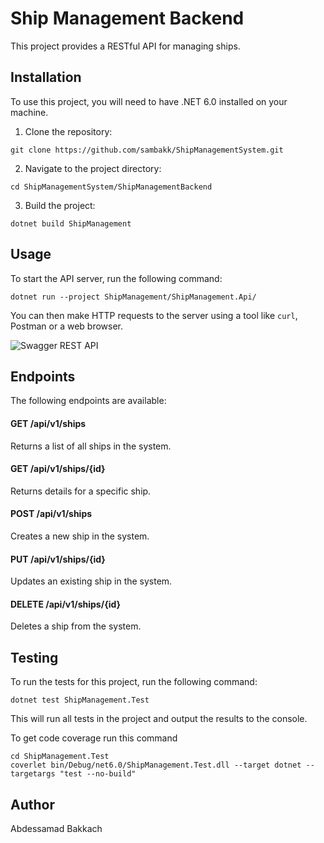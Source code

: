 Ship Management Backend
=======================

This project provides a RESTful API for managing ships.

Installation
------------

To use this project, you will need to have .NET 6.0 installed on your machine.

1.  Clone the repository: 
```
git clone https://github.com/sambakk/ShipManagementSystem.git
```
2.  Navigate to the project directory:
```
cd ShipManagementSystem/ShipManagementBackend
```
3.  Build the project:
```
dotnet build ShipManagement
```

Usage
-----

To start the API server, run the following command:

```
dotnet run --project ShipManagement/ShipManagement.Api/
```

You can then make HTTP requests to the server using a tool like `curl`, Postman or a web browser.

![Swagger REST API](https://i.ibb.co/k8H7dML/RESTAPI.png)

## Endpoints

The following endpoints are available:

#### GET /api/v1/ships

Returns a list of all ships in the system.

#### GET /api/v1/ships/{id}

Returns details for a specific ship.

#### POST /api/v1/ships

Creates a new ship in the system.

#### PUT /api/v1/ships/{id}

Updates an existing ship in the system.

#### DELETE /api/v1/ships/{id}

Deletes a ship from the system.


Testing
-------

To run the tests for this project, run the following command:


```
dotnet test ShipManagement.Test
```

This will run all tests in the project and output the results to the console.

To get code coverage run this command
```
cd ShipManagement.Test
coverlet bin/Debug/net6.0/ShipManagement.Test.dll --target dotnet --targetargs "test --no-build"
```

Author
-------

Abdessamad Bakkach
